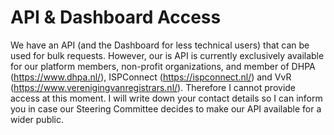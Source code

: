 # API & Dashboard Access

We have an API (and the Dashboard for less technical users) that can be used for bulk requests. However, our is API is currently exclusively available for our platform members, non-profit organizations, and member of DHPA (https://www.dhpa.nl/), ISPConnect (https://ispconnect.nl/) and VvR (https://www.verenigingvanregistrars.nl/). Therefore I cannot provide access at this moment. I will write down your contact details so I can inform you in case our Steering Committee decides to make our API available for a wider public.
